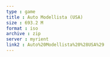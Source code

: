 ```yaml
---
type : game
title : Auto Modellista (USA)
size : 693.2 M
format : iso
archive : zip
server : myrient
link2 : Auto%20Modellista%20%28USA%29
---
```

